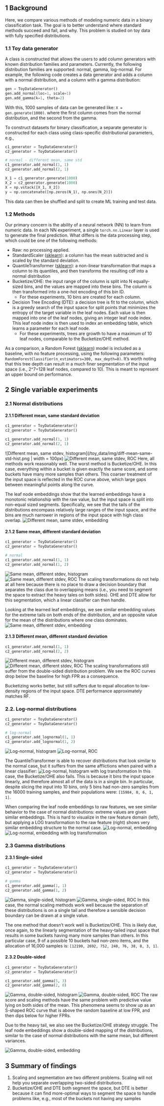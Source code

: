 ## 1 Background

Here, we compare various methods of modeling numeric data in a binary classification task.  The goal is to better understand where standard methods succeed and fail, and why.  This problem is studied on toy data with fully specified distributions.


### 1.1 Toy data generator
A class is constructed that allows the users to add column generators with known distribution families and parameters.  Currently, the following distribution families are supported:  normal, gamma, log-normal.  For example, the following code creates a data generator and adds a column with a normal distribution, and a column with a gamma distribution:
```python
gen = ToyDataGenerator()
gen.add_normal(loc=1, scale=1)
gen.add_gamma(k=1, theta=2)
```

With this, 1000 samples of data can be generated like: `X = gen.generate(1000)`. where the first column comes from the normal distribution, and the second from the gamma.

To construct datasets for binary classification, a separate generator is constructed for each class using class-specific distributional parameters, e.g.,
```python
c1_generator = ToyDataGenerator()
c2_generator = ToyDataGenerator()

# normal - different mean, same std
c1_generator.add_normal(1, 1)
c2_generator.add_normal(2, 1)

X_1 = c1_generator.generate(1000)
X_2 = c2_generator.generate(1000)
X = np.vstack([X_1, X_2])
y = np.concatenate([np.zeros(N_1), np.ones(N_2)])
```
This data can then be shuffled and split to create ML training and test data.

### 1.2 Methods 

Our primary concern is the ability of a neural network (NN) to learn from numeric data.  In each NN experiment, a single `torch.nn.Linear` layer is used to generate the final prediction.  What differs is the data processing step, which could be one of the following methods:

* Raw:  no processing applied.
* StandardScaler ([sklearn](https://scikit-learn.org/stable/modules/generated/sklearn.preprocessing.StandardScaler.html#sklearn.preprocessing.StandardScaler)):  a column has the mean subtracted and is scaled by the standard deviation.
* QuantileTransformer ([sklearn](https://scikit-learn.org/stable/modules/generated/sklearn.preprocessing.QuantileTransformer.html)):  a non-linear transformation that maps a column to its quantiles, and then transforms the resulting cdf into a normal distribution
* Bucketize/OHE:  the input range of the column is split into N equally-sized bins, and the values are mapped into these bins.  The column is then transformed into a one-hot encoding of this bin ID.
    * For these experiments, 10 bins are created for each column.
* Decision Tree Encoding (DTE):  a decision tree is fit to the column, which is a greedy search of the input space for split points that minimizes the entropy of the target variable in the leaf nodes.  Each value is then mapped into one of the leaf nodes, giving an integer leaf node index.  This leaf node index is then used to index an embedding table, which learns a parameter for each leaf node.
    * For these experiments, trees are growth to have a maximum of 10 leaf nodes, comparable to the Bucketize/OHE method. 

As a comparison, a Random Forest ([sklearn](https://scikit-learn.org/stable/modules/generated/sklearn.ensemble.RandomForestClassifier.html#sklearn.ensemble.RandomForestClassifier)) model is included as a baseline, with no feature processing, using the following parameters:  `RandomForestClassifier(n_estimators=300, max_depth=8)`.  It’s worth noting that this tree depth can result in a much finer segmentation of the input space (i.e., 2^7=128 leaf nodes, compared to 10).  This is meant to represent an upper bound on performance.

## 2 Single variable experiments

### 2.1 Normal distributions

#### 2.1.1 Different mean, same standard deviation
```python
c1_generator = ToyDataGenerator()
c2_generator = ToyDataGenerator()

c1_generator.add_normal(1, 1)
c2_generator.add_normal(2, 1)
```
![Different mean, same stdev, histogram](/toy_data/img/diff-mean-same-std-hist.png | width = 100px)
![Different mean, same stdev, ROC](/toy_data/img/diff-mean-same-std-roc.png)
Here, all methods work reasonably well.  The worst method is Bucketize/OHE.  In this case, everything within a bucket is given exactly the same score, and some buckets have many more samples than others.  This coarser treatment of the input space is reflected in the ROC curve above, which large gaps between meaningful points along the curve.

The leaf node embeddings show that the learned embeddings have a monotonic relationship with the raw value, but the input space is split into non-equal sized segments.  Specifically, we see that the tails of the distributions encompass relatively large ranges of the input space, and the bins are much narrower in regions of the input space with high class overlap.
![Different mean, same stdev, embedding](/toy_data/img/diff-mean-same-std-embed.png)

#### 2.1.2 Same mean, different standard deviation
```python
c1_generator = ToyDataGenerator()
c2_generator = ToyDataGenerator()

# normal
c1_generator.add_normal(1, 1)
c2_generator.add_normal(1, 2)
```
![Same mean, different stdev, histogram](/toy_data/img/same-mean-diff-std-hist.png)
![Same mean, different stdev, ROC](/toy_data/img/same-mean-diff-std-roc.png)
The scaling transformations do not help at all here because there is no place to draw a decision boundary that separates the class due to overlapping means (i.e., you need to segment the space to extract the heavy tales on both sides).  OHE and DTE allow for this segmentation, which a linear classifier can then handle.  

Looking at the learned leaf embeddings, we see similar embedding values for the extreme tails on both ends of the distribution, and an opposite value for the mean of the distributions where one class dominates.
![Same mean, different stdev, embedding](/toy_data/img/same-mean-diff-std-embed.png)

#### 2.1.3 Different mean, different standard deviation

```python
c1_generator.add_normal(1, 1)
c2_generator.add_normal(2, 2)
```
![Different mean, different stdev, histogram](/toy_data/img/diff-mean-diff-std-hist.png)
![Different mean, different stdev, ROC](/toy_data/img/diff-mean-diff-std-roc.png)
The scaling transformations still suffer from the double-sided distribution problem.  We see the ROC curves drop below the baseline for high FPR as a consequence.

Bucketizing works better, but still suffers due to equal allocation to low-density regions of the input space.  DTE performance approximately matches RF.


### 2.2. Log-normal distributions
```python
c1_generator = ToyDataGenerator()
c2_generator = ToyDataGenerator()

# log-normal
c1_generator.add_lognormal(1, 1)
c2_generator.add_lognormal(1, 2)
```
![Log-normal, histogram](/toy_data/img/lognormal-hist.png)
![Log-normal, ROC](/toy_data/img/lognormal-roc.png)

The QuantileTransformer is able to recover distributions that look similar to the normal case, but it suffers from the same afflictions when paired with a linear classifier:
![Log-normal, histogram with log transformation](/toy_data/img/lognormal-hist-log.png)
In this case, the Bucketize/OHE also fails.  This is because it bins the input space linearly, and therefore almost all of the data is in a single bin.  In particular, despite slicing the input into 10 bins, only 5 bins had non-zero samples from the 16000 training samples, and their populations were: `[15984, 8, 6, 1, 1]`. 

When comparing the leaf node embeddings to raw features, we see similar behavior to the case of normal distributions:  extreme values are given similar embeddings.  This is hard to visualize in the raw feature domain (left), but applying a LOG transformation to the raw feature (right) shows very similar embedding structure to the normal case.
![Log-normal, embedding](/toy_data/img/lognormal-embed.png)
![Log-normal, embedding with log transformation](/toy_data/img/lognormal-embed-log.png)

### 2.3 Gamma distributions

#### 2.3.1 Single-sided
```python
c1_generator = ToyDataGenerator()
c2_generator = ToyDataGenerator()

# gamma
c1_generator.add_gamma(1, 1)
c2_generator.add_gamma(1, 2)
```
![Gamma, single-sided, histogram](/toy_data/img/gamma-hist.png)
![Gamma, single-sided, ROC](/toy_data/img/gamma-roc.png)
In this case, the normal scaling methods work well because the separation of these distributions is on a single tail and therefore a sensible decision boundary can be drawn at a single value.  

The one method that doesn’t work well is Bucketize/OHE.  This is likely due, once again, to the linearly segmentation of the heavy-tailed input space that results in some buckets having many more samples than others.  In this particular case, 9 of a possible 10 buckets had non-zero items, and the allocation of 16,000 samples is: `[12190, 2692, 752, 240, 76, 38, 8, 3, 1]`.


#### 2.3.2 Double-sided
```python
c1_generator = ToyDataGenerator()
c2_generator = ToyDataGenerator()

c1_generator.add_gamma(5, 3)
c2_generator.add_gamma(2, 8)
```
![Gamma, double-sided, histogram](/toy_data/img/gamma-double-hist.png)
![Gamma, double-sided, ROC](/toy_data/img/gamma-double-roc.png)
The raw score and scaling methods have the same problem with predictive value lying on both sides of the mean.  This phenomena seems to show up as an S-shaped ROC curve that is above the random baseline at low FPR, and then dips below for higher FPRs.  

Due to the heavy tail, we also see the Bucketize/OHE strategy struggle.  The leaf node embeddings show a double-sided mapping of the distributions, similar to the case of normal distributions with the same mean, but different variances.

![Gamma, double-sided, embedding](/toy_data/img/gamma-double-embed.png)


## 3 Summary of findings

1. Scaling and segmentation are two different problems.  Scaling will not help you separate overlapping two-sided distributions.
2. Bucketize/OHE and DTE both segment the space, but DTE is better because it can find more-optimal ways to segment the space to handle problems like, e.g., most of the buckets not having any samples
